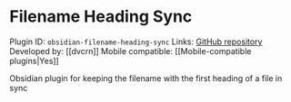 # Filename Heading Sync

Plugin ID: `obsidian-filename-heading-sync`
Links: [GitHub repository](https://github.com/dvcrn/obsidian-filename-heading-sync)
Developed by: [[dvcrn]]
Mobile compatible: [[Mobile-compatible plugins|Yes]]

Obsidian plugin for keeping the filename with the first heading of a file in sync
